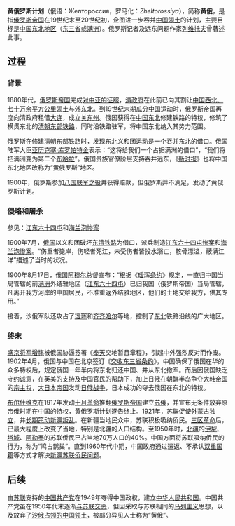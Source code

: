 **黄俄罗斯计划**（俄语：Желтороссия，罗马化：_Zheltorossiya_），简称**黄俄**，是指[俄罗斯帝国](https://zh.wikipedia.org/wiki/%E4%BF%84%E7%BD%97%E6%96%AF%E5%B8%9D%E5%9B%BD "俄罗斯帝国")在19世纪末至20世纪初，企图进一步吞并[中国领土](https://zh.wikipedia.org/wiki/%E4%B8%AD%E5%9B%BD%E9%A2%86%E5%9C%9F "中国领土")的计划，主要目标是[中国东北地区](https://zh.wikipedia.org/wiki/%E4%B8%AD%E5%9B%BD%E4%B8%9C%E5%8C%97%E5%9C%B0%E5%8C%BA "中国东北地区")（[东三省](https://zh.wikipedia.org/wiki/%E4%B8%9C%E4%B8%89%E7%9C%81 "东三省")或[满洲](https://zh.wikipedia.org/wiki/%E6%BB%A1%E6%B4%B2 "满洲")）。俄罗斯记者及远东问题作家[列维托夫](https://zh.wikipedia.org/w/index.php?title=%E5%88%97%E7%BB%B4%E6%89%98%E5%A4%AB&action=edit&redlink=1)曾著述此事。

## 过程

### 背景

1880年代，[俄罗斯帝国](https://zh.wikipedia.org/wiki/%E4%BF%84%E7%BD%97%E6%96%AF%E5%B8%9D%E5%9B%BD "俄罗斯帝国")完成[对中亚的征服](https://zh.wikipedia.org/wiki/%E4%BF%84%E7%BE%85%E6%96%AF%E5%85%A5%E4%BE%B5%E7%AA%81%E5%8E%A5%E6%96%AF%E5%9D%A6 "俄罗斯入侵突厥斯坦")，[清政府](https://zh.wikipedia.org/wiki/%E6%B8%85%E6%94%BF%E5%BA%9C "清政府")在此前已向其割让[中国西北、七十万余平方公里领土](https://zh.wikipedia.org/wiki/%E5%A4%96%E8%A5%BF%E5%8C%97 "外西北")与[外东北](https://zh.wikipedia.org/wiki/%E5%A4%96%E6%9D%B1%E5%8C%97 "外东北")。到19世纪末期[瓜分中国](https://zh.wikipedia.org/wiki/%E7%93%9C%E5%88%86%E4%B8%AD%E5%9C%8B "瓜分中国")运动时，俄罗斯帝国再度向清政府租借[大连](https://zh.wikipedia.org/wiki/%E5%A4%A7%E9%80%A3 "大连")，成立[关东州](https://zh.wikipedia.org/wiki/%E5%85%B3%E4%B8%9C%E5%B7%9E_(%E4%BF%84%E7%BD%97%E6%96%AF) "关东州 (俄罗斯)")。俄国获得在[中国东北](https://zh.wikipedia.org/wiki/%E4%B8%AD%E5%9C%8B%E6%9D%B1%E5%8C%97 "中国东北")修建铁路的特权，修筑了横贯东北的[清朝东部铁路](https://zh.wikipedia.org/wiki/%E6%9D%B1%E6%B8%85%E9%90%B5%E8%B7%AF "东清铁路")，同时沿铁路驻军，将中国东北纳入其势力范围。

俄罗斯在修建[清朝东部铁路](https://zh.wikipedia.org/wiki/%E4%B8%AD%E4%B8%9C%E9%93%81%E8%B7%AF "中东铁路")时，发现东北义和团运动是一个吞并东北的借口。俄国陆军大臣[亚历克塞·库罗帕特金](https://zh.wikipedia.org/wiki/%E4%BA%9E%E6%AD%B7%E5%85%8B%E5%A1%9E%C2%B7%E5%BA%AB%E7%BE%85%E5%B8%95%E7%89%B9%E9%87%91 "亚历克塞·库罗帕特金")表示：“这将给我们一个占据满洲的借口”，“我们将把满洲变为第二个[布哈拉](https://zh.wikipedia.org/wiki/%E5%B8%83%E5%93%88%E6%8B%89%E9%85%8B%E9%95%B7%E5%9C%8B "布哈拉酋长国")”。俄国贵族官僚阶层支持吞并远东，《[新时报](https://zh.wikipedia.org/w/index.php?title=%E6%96%B0%E6%97%B6%E6%8A%A5&action=edit&redlink=1 "新时报（页面不存在）")》也将中国东北地区改称为“黄俄罗斯”地区。

1900年，俄罗斯参加[八国联军之役](https://zh.wikipedia.org/wiki/%E5%85%AB%E5%9C%8B%E8%81%AF%E8%BB%8D%E4%B9%8B%E5%BD%B9 "八国联军之役")并获得赔款，但俄罗斯并不满足，发动了黄俄罗斯计划。

### 侵略和屠杀

参见：[江东六十四屯](https://zh.wikipedia.org/wiki/%E6%B1%9F%E4%B8%9C%E5%85%AD%E5%8D%81%E5%9B%9B%E5%B1%AF "江东六十四屯")和[海兰泡惨案](https://zh.wikipedia.org/wiki/%E6%B5%B7%E5%85%B0%E6%B3%A1%E6%83%A8%E6%A1%88 "海兰泡惨案")

1900年7月，[俄国](https://zh.wikipedia.org/wiki/%E4%BF%84%E7%BD%97%E6%96%AF%E5%B8%9D%E5%9B%BD "俄罗斯帝国")以义和团破坏[东清铁路](https://zh.wikipedia.org/wiki/%E4%B8%9C%E6%B8%85%E9%93%81%E8%B7%AF "东清铁路")为借口，派兵制造[江东六十四屯惨案](https://zh.wikipedia.org/wiki/%E5%BA%9A%E5%AD%90%E4%BF%84%E9%9A%BE "庚子俄难")和[海兰泡惨案](https://zh.wikipedia.org/wiki/%E5%BA%9A%E5%AD%90%E4%BF%84%E9%9A%BE "庚子俄难")。“伤重者毙岸，伤轻者死江，未受伤者皆投水溺亡，骸骨漂溢，蔽满江洋”描述了当时的状况。

1900年8月17日，俄国[阿穆尔](https://zh.wikipedia.org/wiki/%E9%98%BF%E7%A9%86%E7%88%BE%E5%B7%9E_(%E4%BF%84%E7%BE%85%E6%96%AF%E5%B8%9D%E5%9C%8B) "阿穆尔州 (俄罗斯帝国)")总督宣布：“根据《[瑷珲条约](https://zh.wikipedia.org/wiki/%E7%91%B7%E7%8F%B2%E6%9D%A1%E7%BA%A6 "瑷珲条约")》规定，一直归中国当局管辖的前[满洲](https://zh.wikipedia.org/wiki/%E6%BB%A1%E6%B4%B2 "满洲")外结雅地区（[江东六十四屯](https://zh.wikipedia.org/wiki/%E6%B1%9F%E4%B8%9C%E5%85%AD%E5%8D%81%E5%9B%9B%E5%B1%AF "江东六十四屯")）已归我国（俄罗斯帝国）当局管辖，凡离开我方河岸的中国居民，不准重返外结雅地区，他们的土地交给我方，供其专用。”

接着，沙俄军队还攻占了[瑷珲](https://zh.wikipedia.org/wiki/%E7%91%B7%E7%8F%B2 "瑷珲")和[齐齐哈尔](https://zh.wikipedia.org/wiki/%E9%BD%90%E9%BD%90%E5%93%88%E5%B0%94 "齐齐哈尔")等地，控制了[东北](https://zh.wikipedia.org/wiki/%E4%B8%AD%E5%9C%8B%E6%9D%B1%E5%8C%97 "中国东北")铁路沿线的广大地区。

### 终末
[盛京将军](https://zh.wikipedia.org/wiki/%E7%9B%9B%E4%BA%AC%E5%B0%86%E5%86%9B "盛京将军")[增祺](https://zh.wikipedia.org/wiki/%E5%A2%9E%E7%A5%BA "增祺")被俄国胁逼签署《[奉天](https://zh.wikipedia.org/wiki/%E5%A5%89%E5%A4%A9 "奉天")交地暂且章程》，引起中外强烈反对而作废。1902年4月，俄国与中国在北京签订《[交收东三省条约](https://zh.wikipedia.org/wiki/%E4%BA%A4%E6%94%B6%E6%9D%B1%E4%B8%89%E7%9C%81%E6%A2%9D%E7%B4%84 "交收东三省条约")》，中国确保了俄国在华的众多特权后，规定俄国一年半内将东北归还中国、并从东北撤军。而后因俄国缺乏守约诚意，在英美的支持及中国官民的帮助下，加上日俄在朝鲜半岛争夺[大韩帝国](https://zh.wikipedia.org/wiki/%E5%A4%A7%E9%9F%93%E5%B8%9D%E5%9C%8B "大韩帝国")的[宗主权](https://zh.wikipedia.org/wiki/%E5%AE%97%E4%B8%BB%E6%9D%83 "宗主权")，[大日本帝国](https://zh.wikipedia.org/wiki/%E5%A4%A7%E6%97%A5%E6%9C%AC%E5%B8%9D%E5%9C%8B "大日本帝国")发动[日俄战争](https://zh.wikipedia.org/wiki/%E6%97%A5%E4%BF%84%E6%88%B0%E7%88%AD "日俄战争")，日本成功的夺去俄国在东北的特权。

[布尔什维克](https://zh.wikipedia.org/wiki/%E5%B8%83%E7%88%BE%E4%BB%80%E7%B6%AD%E5%85%8B "布尔什维克")在1917年发动[十月革命](https://zh.wikipedia.org/wiki/%E5%8D%81%E6%9C%88%E9%9D%A9%E5%91%BD "十月革命")推翻[俄罗斯帝国](https://zh.wikipedia.org/wiki/%E4%BF%84%E7%BE%85%E6%96%AF%E5%B8%9D%E5%9C%8B "俄罗斯帝国")建立[苏俄](https://zh.wikipedia.org/wiki/%E8%98%87%E4%BF%84 "苏俄")，并宣布无条件放弃原帝俄时期在中国的特权，黄俄罗斯计划遂告终止。1921年，苏联促使[外蒙古独立](https://zh.wikipedia.org/wiki/%E5%A4%96%E8%92%99%E5%8F%A4%E7%8B%AC%E7%AB%8B "外蒙古独立")，并[长期策动新疆叛乱](https://zh.wikipedia.org/w/index.php?title=%E7%94%B1%E8%98%87%E8%81%AF%E6%94%AF%E6%8C%81%E7%9A%84%E6%96%B0%E7%96%86%E4%BC%8A%E6%96%AF%E8%98%AD%E5%8F%9B%E4%BA%82&action=edit&redlink=1 "由苏联支持的新疆伊斯兰叛乱（页面不存在）")。在新疆当地民众中，苏联积极吸纳侨民。[三区革命](https://zh.wikipedia.org/wiki/%E4%B8%89%E5%8C%BA%E9%9D%A9%E5%91%BD "三区革命")后，已最大程度上改变了当地，特别是北疆的人口结构。至1950年时，[北疆](https://zh.wikipedia.org/wiki/%E5%8C%97%E7%96%86 "北疆")的[伊犁](https://zh.wikipedia.org/wiki/%E4%BC%8A%E7%8A%81%E5%9C%B0%E5%8C%BA "伊犁地区")、[塔城](https://zh.wikipedia.org/wiki/%E5%A1%94%E5%9F%8E%E5%9C%B0%E5%8C%BA "塔城地区")、[阿勒泰](https://zh.wikipedia.org/wiki/%E9%98%BF%E5%8B%92%E6%B3%B0%E5%9C%B0%E5%8C%BA "阿勒泰地区")的苏联侨民已占当地70万人口的40%。中国方面将苏联吸纳侨民的行为，称为“鸠占鹊巢”。直到1960年代中期，中国政府通过遣返、不承认[双重国籍](https://zh.wikipedia.org/wiki/%E5%8F%8C%E9%87%8D%E5%9B%BD%E7%B1%8D "双重国籍")等方式才解决[新疆苏联侨民问题](https://zh.wikipedia.org/wiki/%E6%96%B0%E7%96%86%E8%8B%8F%E8%81%94%E4%BE%A8%E6%B0%91%E9%97%AE%E9%A2%98 "新疆苏联侨民问题")。

## 后续
由[苏联](https://zh.wikipedia.org/wiki/%E8%98%87%E8%81%AF "苏联")支持的[中国共产党](https://zh.wikipedia.org/wiki/%E4%B8%AD%E5%9C%8B%E5%85%B1%E7%94%A2%E9%BB%A8 "中国共产党")在1949年夺得中国政权，建立[中华人民共和国](https://zh.wikipedia.org/wiki/%E4%B8%AD%E8%8F%AF%E4%BA%BA%E6%B0%91%E5%85%B1%E5%92%8C%E5%9C%8B "中华人民共和国")。中国共产党虽在1950年代末逐渐[与苏联交恶](https://zh.wikipedia.org/wiki/%E4%B8%AD%E8%8B%8F%E4%BA%A4%E6%81%B6 "中苏交恶")，但因采取与苏联相同的[马列主义](https://zh.wikipedia.org/wiki/%E9%A6%AC%E5%88%97%E4%B8%BB%E7%BE%A9 "马列主义")思想，以及放弃了[沙俄占领的中国领土](https://zh.wikipedia.org/wiki/%E6%B2%99%E4%BF%84%E5%92%8C%E8%8B%8F%E8%81%94%E5%89%B2%E5%8D%A0%E4%B8%AD%E5%9B%BD%E9%A2%86%E5%9C%9F%E5%88%97%E8%A1%A8 "沙俄和苏联割占中国领土列表")，被部分异见人士称为“黄俄”。